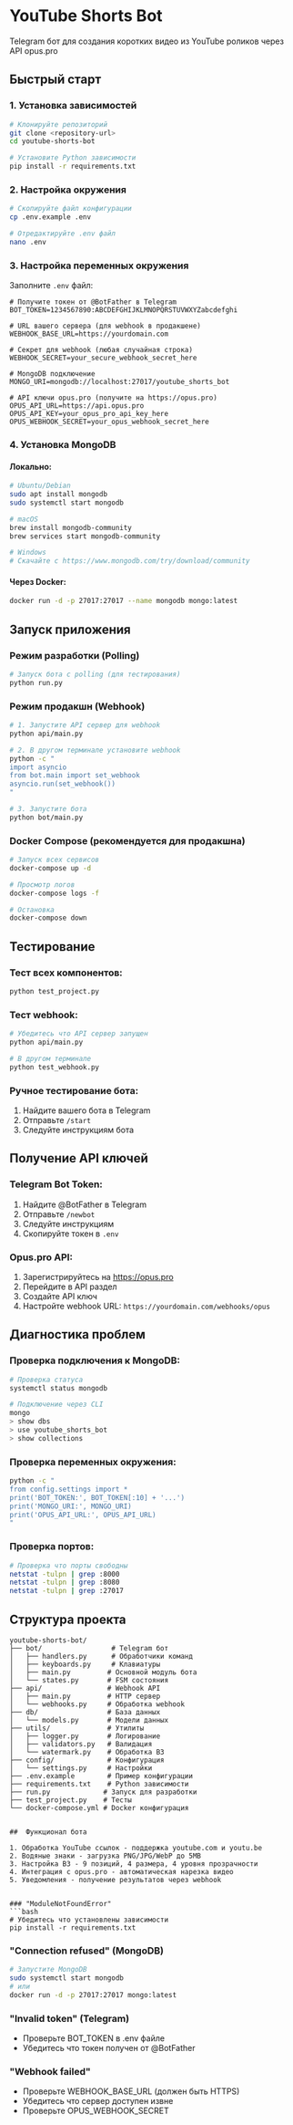 # YouTube Shorts Bot

Telegram бот для создания коротких видео из YouTube роликов через API opus.pro

##  Быстрый старт

### 1. Установка зависимостей

```bash
# Клонируйте репозиторий
git clone <repository-url>
cd youtube-shorts-bot

# Установите Python зависимости
pip install -r requirements.txt
```

### 2. Настройка окружения

```bash
# Скопируйте файл конфигурации
cp .env.example .env

# Отредактируйте .env файл
nano .env
```

### 3. Настройка переменных окружения

Заполните `.env` файл:

```env
# Получите токен от @BotFather в Telegram
BOT_TOKEN=1234567890:ABCDEFGHIJKLMNOPQRSTUVWXYZabcdefghi

# URL вашего сервера (для webhook в продакшене)
WEBHOOK_BASE_URL=https://yourdomain.com

# Секрет для webhook (любая случайная строка)
WEBHOOK_SECRET=your_secure_webhook_secret_here

# MongoDB подключение
MONGO_URI=mongodb://localhost:27017/youtube_shorts_bot

# API ключи opus.pro (получите на https://opus.pro)
OPUS_API_URL=https://api.opus.pro
OPUS_API_KEY=your_opus_pro_api_key_here
OPUS_WEBHOOK_SECRET=your_opus_webhook_secret_here

```

### 4. Установка MongoDB

#### Локально:
```bash
# Ubuntu/Debian
sudo apt install mongodb
sudo systemctl start mongodb

# macOS
brew install mongodb-community
brew services start mongodb-community

# Windows
# Скачайте с https://www.mongodb.com/try/download/community
```

#### Через Docker:
```bash
docker run -d -p 27017:27017 --name mongodb mongo:latest
```

##  Запуск приложения

### Режим разработки (Polling)

```bash
# Запуск бота с polling (для тестирования)
python run.py
```

### Режим продакшн (Webhook)

```bash
# 1. Запустите API сервер для webhook
python api/main.py

# 2. В другом терминале установите webhook
python -c "
import asyncio
from bot.main import set_webhook
asyncio.run(set_webhook())
"

# 3. Запустите бота
python bot/main.py
```

### Docker Compose (рекомендуется для продакшна)

```bash
# Запуск всех сервисов
docker-compose up -d

# Просмотр логов
docker-compose logs -f

# Остановка
docker-compose down
```

##  Тестирование

### Тест всех компонентов:
```bash
python test_project.py
```

### Тест webhook:
```bash
# Убедитесь что API сервер запущен
python api/main.py

# В другом терминале
python test_webhook.py
```

### Ручное тестирование бота:
1. Найдите вашего бота в Telegram
2. Отправьте `/start`
3. Следуйте инструкциям бота

##  Получение API ключей

### Telegram Bot Token:
1. Найдите @BotFather в Telegram
2. Отправьте `/newbot`
3. Следуйте инструкциям
4. Скопируйте токен в `.env`

### Opus.pro API:
1. Зарегистрируйтесь на https://opus.pro
2. Перейдите в API раздел
3. Создайте API ключ
4. Настройте webhook URL: `https://yourdomain.com/webhooks/opus`

##  Диагностика проблем

### Проверка подключения к MongoDB:
```bash
# Проверка статуса
systemctl status mongodb

# Подключение через CLI
mongo
> show dbs
> use youtube_shorts_bot
> show collections
```

### Проверка переменных окружения:
```bash
python -c "
from config.settings import *
print('BOT_TOKEN:', BOT_TOKEN[:10] + '...')
print('MONGO_URI:', MONGO_URI)
print('OPUS_API_URL:', OPUS_API_URL)
"
```

### Проверка портов:
```bash
# Проверка что порты свободны
netstat -tulpn | grep :8000
netstat -tulpn | grep :8080
netstat -tulpn | grep :27017
```

##  Структура проекта

```
youtube-shorts-bot/
├── bot/                 # Telegram бот
│   ├── handlers.py      # Обработчики команд
│   ├── keyboards.py     # Клавиатуры
│   ├── main.py         # Основной модуль бота
│   └── states.py       # FSM состояния
├── api/                # Webhook API
│   ├── main.py         # HTTP сервер
│   └── webhooks.py     # Обработка webhook
├── db/                 # База данных
│   └── models.py       # Модели данных
├── utils/              # Утилиты
│   ├── logger.py       # Логирование
│   ├── validators.py   # Валидация
│   └── watermark.py    # Обработка ВЗ
├── config/             # Конфигурация
│   └── settings.py     # Настройки
├── .env.example        # Пример конфигурации
├── requirements.txt    # Python зависимости
├── run.py             # Запуск для разработки
├── test_project.py    # Тесты
└── docker-compose.yml # Docker конфигурация


##  Функционал бота

1. Обработка YouTube ссылок - поддержка youtube.com и youtu.be
2. Водяные знаки - загрузка PNG/JPG/WebP до 5MB
3. Настройка ВЗ - 9 позиций, 4 размера, 4 уровня прозрачности
4. Интеграция с opus.pro - автоматическая нарезка видео
5. Уведомления - получение результатов через webhook


### "ModuleNotFoundError"
```bash
# Убедитесь что установлены зависимости
pip install -r requirements.txt
```

### "Connection refused" (MongoDB)
```bash
# Запустите MongoDB
sudo systemctl start mongodb
# или
docker run -d -p 27017:27017 mongo:latest
```

### "Invalid token" (Telegram)
- Проверьте BOT_TOKEN в .env файле
- Убедитесь что токен получен от @BotFather

### "Webhook failed"
- Проверьте WEBHOOK_BASE_URL (должен быть HTTPS)
- Убедитесь что сервер доступен извне
- Проверьте OPUS_WEBHOOK_SECRET
